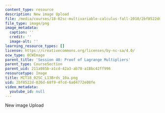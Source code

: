 ```yaml
---
content_type: resource
description: New image Upload
file: /media/courses/18-02sc-multivariable-calculus-fall-2010/2bf8522d026d68f94fcd6a04772e08fe_MIT18_02SC_L13Brds_10a.png
file_type: image/png
image_metadata:
  caption: ''
  credit: ''
  image-alt: ''
learning_resource_types: []
license: https://creativecommons.org/licenses/by-nc-sa/4.0/
ocw_type: OCWImage
parent_title: 'Session 40: Proof of Lagrange Multipliers'
parent_type: CourseSection
parent_uid: 211a985b-a1cd-42a3-ab78-a18bc42ff996
resourcetype: Image
title: MIT18_02SC_L13Brds_10a.png
uid: 2bf8522d-026d-68f9-4fcd-6a04772e08fe
video_metadata:
  youtube_id: null
---
```

New image Upload